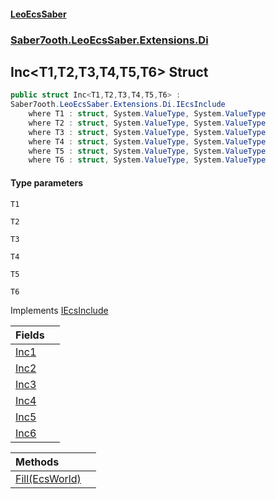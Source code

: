 #### [LeoEcsSaber](index.md 'index')
### [Saber7ooth.LeoEcsSaber.Extensions.Di](Saber7ooth.LeoEcsSaber.Extensions.Di.md 'Saber7ooth.LeoEcsSaber.Extensions.Di')

## Inc<T1,T2,T3,T4,T5,T6> Struct

```csharp
public struct Inc<T1,T2,T3,T4,T5,T6> :
Saber7ooth.LeoEcsSaber.Extensions.Di.IEcsInclude
    where T1 : struct, System.ValueType, System.ValueType
    where T2 : struct, System.ValueType, System.ValueType
    where T3 : struct, System.ValueType, System.ValueType
    where T4 : struct, System.ValueType, System.ValueType
    where T5 : struct, System.ValueType, System.ValueType
    where T6 : struct, System.ValueType, System.ValueType
```
#### Type parameters

<a name='Saber7ooth.LeoEcsSaber.Extensions.Di.Inc_T1,T2,T3,T4,T5,T6_.T1'></a>

`T1`

<a name='Saber7ooth.LeoEcsSaber.Extensions.Di.Inc_T1,T2,T3,T4,T5,T6_.T2'></a>

`T2`

<a name='Saber7ooth.LeoEcsSaber.Extensions.Di.Inc_T1,T2,T3,T4,T5,T6_.T3'></a>

`T3`

<a name='Saber7ooth.LeoEcsSaber.Extensions.Di.Inc_T1,T2,T3,T4,T5,T6_.T4'></a>

`T4`

<a name='Saber7ooth.LeoEcsSaber.Extensions.Di.Inc_T1,T2,T3,T4,T5,T6_.T5'></a>

`T5`

<a name='Saber7ooth.LeoEcsSaber.Extensions.Di.Inc_T1,T2,T3,T4,T5,T6_.T6'></a>

`T6`

Implements [IEcsInclude](IEcsInclude.md 'Saber7ooth.LeoEcsSaber.Extensions.Di.IEcsInclude')

| Fields | |
| :--- | :--- |
| [Inc1](Inc_T1,T2,T3,T4,T5,T6_.Inc1.md 'Saber7ooth.LeoEcsSaber.Extensions.Di.Inc<T1,T2,T3,T4,T5,T6>.Inc1') | |
| [Inc2](Inc_T1,T2,T3,T4,T5,T6_.Inc2.md 'Saber7ooth.LeoEcsSaber.Extensions.Di.Inc<T1,T2,T3,T4,T5,T6>.Inc2') | |
| [Inc3](Inc_T1,T2,T3,T4,T5,T6_.Inc3.md 'Saber7ooth.LeoEcsSaber.Extensions.Di.Inc<T1,T2,T3,T4,T5,T6>.Inc3') | |
| [Inc4](Inc_T1,T2,T3,T4,T5,T6_.Inc4.md 'Saber7ooth.LeoEcsSaber.Extensions.Di.Inc<T1,T2,T3,T4,T5,T6>.Inc4') | |
| [Inc5](Inc_T1,T2,T3,T4,T5,T6_.Inc5.md 'Saber7ooth.LeoEcsSaber.Extensions.Di.Inc<T1,T2,T3,T4,T5,T6>.Inc5') | |
| [Inc6](Inc_T1,T2,T3,T4,T5,T6_.Inc6.md 'Saber7ooth.LeoEcsSaber.Extensions.Di.Inc<T1,T2,T3,T4,T5,T6>.Inc6') | |

| Methods | |
| :--- | :--- |
| [Fill(EcsWorld)](Inc_T1,T2,T3,T4,T5,T6_.Fill(EcsWorld).md 'Saber7ooth.LeoEcsSaber.Extensions.Di.Inc<T1,T2,T3,T4,T5,T6>.Fill(Saber7ooth.LeoEcsSaber.EcsWorld)') | |
